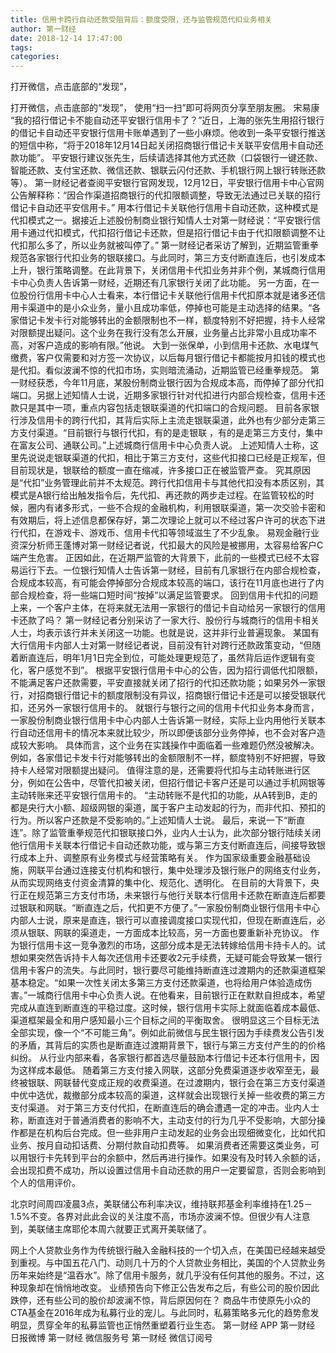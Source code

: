 ```yaml
---
title: 信用卡跨行自动还款受阻背后：额度受限，还与监管规范代扣业务相关
author: 第一财经
date: 2018-12-14 17:47:00
tags: 
categories: 
---
```

打开微信，点击底部的“发现”，
<!-- more -->
打开微信，点击底部的“发现”，
使用“扫一扫”即可将网页分享至朋友圈。
宋易康
“我的招行借记卡不能自动还平安银行信用卡了？”近日，上海的张先生用招行银行的借记卡自动还平安银行信用卡账单遇到了一些小麻烦。他收到一条平安银行推送的短信中称，“将于2018年12月14日起关闭招商银行借记卡关联平安信用卡自动还款功能”。 平安银行建议张先生，后续请选择其他方式还款（口袋银行一键还款、智能还款、支付宝还款、微信还款、银联云闪付还款、手机银行网上银行转账还款等）。
第一财经记者查阅平安银行官网发现，12月12日，平安银行信用卡中心官网公告解释称：“因合作渠道招商银行的代扣限额调整，导致无法通过已关联的招行借记卡自动还平安信用卡。”
用本行借记卡关联他行信用卡自动还款，这种模式是代扣模式之一。据接近上述股份制商业银行知情人士对第一财经说：“平安银行信用卡通过代扣模式，代扣招行借记卡还款，但是招行借记卡由于代扣限额调整不让代扣那么多了，所以业务就被叫停了。”
第一财经记者采访了解到，近期监管重拳规范各家银行代扣业务的银联接口。与此同时，第三方支付断直连后，也引发成本上升，银行策略调整。在此背景下，关闭信用卡代扣业务并非个例，某城商行信用卡中心负责人告诉第一财经，近期还有几家银行关闭了此功能。
另一方面，在一位股份行信用卡中心人士看来，本行借记卡关联他行信用卡代扣原本就是诸多还信用卡渠道中的是小众业务，量小且成功率低，停掉也可能是主动选择的结果。“各家借记卡发卡行对能够转出的金额限制也不一样，额度特别不好把握，持卡人经常对限额提出疑问。这个业务在我行没有怎么开展，业务量占比非常小且成功率不高，对客户造成的影响有限。”他说。
大到一张保单，小到信用卡还款、水电煤气缴费，客户仅需要和对方签一次协议，以后每月银行借记卡都能按月扣钱的模式也是代扣。看似波澜不惊的代扣市场，实则暗流涌动，近期监管已经重拳规范。
第一财经获悉，今年11月底，某股份制商业银行因为合规成本高，而停掉了部分代扣端口。另据上述知情人士说，近期多家银行针对代扣进行内部合规检查，信用卡还款只是其中一项，重点内容包括走银联渠道的代扣端口的合规问题。
目前各家银行涉及信用卡的跨行代扣，其背后实际上主流走银联渠道，此外也有少部分走第三方支付渠道。“目前银行与银行代扣，有的是走银联 ，有的是走第三方支付，集中在富友公司、通联公司。”上述城商行信用卡中心负责人说。
上述知情人士称，这里先说说走银联渠道的代扣，相比于第三方支付，这些代扣接口已经是正规军，但目前现状是，银联给的额度一直在缩减，许多接口正在被监管严查。
究其原因是“代扣”业务管理此前并不太规范。跨行代扣信用卡与其他代扣没有本质区别，其模式是A银行给出触发指令后，先代扣、再还款的两步走过程。在监管较松的时候，圈内有诸多形式，一些不合规的金融机构，利用银联渠道，第一次交验卡密和有效期后，将上述信息都保存好，第二次理论上就可以不经过客户许可的状态下进行代扣，在游戏卡、游戏币、信用卡代扣等领域滋生了不少乱象。
易观金融行业资深分析师王蓬博对第一财经记者说，代扣最大的风险是被挪用，太容易给客户C端产生危害。
正因如此，在近期严监管的大背景下，此前的一些模式已经不太容易运行下去。一位银行知情人士告诉第一财经，目前有几家银行在内部合规检查，合规成本较高，有可能会停掉部分合规成本较高的端口，该行在11月底也进行了内部合规检查，将一些端口短时间“按掉”以满足监管要求。
回到信用卡代扣的问题上来，一个客户主体，在将来就无法用一家银行的借记卡自动给另一家银行的信用卡还款了吗？
第一财经记者分别采访了一家大行、股份行与城商行的信用卡相关人士，均表示该行并未关闭这一功能。也就是说，这并非行业普遍现象。
某国有大行信用卡内部人士对第一财经记者说，目前没有针对跨行还款政策变动，“但随着断直连后，明年1月1日完全到位，可能处理更规范了，虽然背后运作逻辑有变化，客户感觉不到”。
根据平安银行信用卡中心的公告，因为招行调低代扣限额，不能满足客户还款需要，平安直接就关闭了招行的代扣还款功能；如果另外一家银行，对招商银行借记卡的额度限制没有异议，招商银行借记卡还是可以接受银联代扣，还另外一家银行信用卡的。
就银行与银行之间的信用卡代扣业务本身而言，一家股份制商业银行信用卡中心内部人士告诉第一财经，实际上业内用他行关联本行自动还信用卡的情况本来就比较少，所以即便该部分业务停掉，也不会对客户造成较大影响。
具体而言，这个业务在实践操作中面临着一些难题仍然没被解决。例如，各家借记卡发卡行对能够转出的金额限制不一样，额度特别不好把握，导致持卡人经常对限额提出疑问。
值得注意的是，还需要将代扣与主动转账进行区分，例如在公告中，尽管代扣被关闭，但招行借记卡客户还是可以通过手机网银等主动转账来还平安银行信用卡的。
“主动转账不是代扣的功能，从A转到B，走的都是央行大小额、超级网银的渠道，属于客户主动发起的行为，而非代扣、预扣的行为。所以客户还款是不受影响的。”上述知情人士说。
最后，来说一下“断直连”。除了监管重拳规范代扣银联接口外，业内人士认为，此次部分银行陆续关闭他行信用卡关联本行借记卡自动还款功能，或与第三方支付断直连后，间接导致银行成本上升、调整原有业务模式与经营策略有关。
作为国家级重要金融基础设施，网联平台通过连接支付机构和银行，集中处理涉及银行账户的网络支付业务，从而实现网络支付资金清算的集中化、规范化、透明化。
在目前的大背景下，央行正在规范第三方支付市场，未来银行与他行关联本行信用卡还款在断直连后都要过银联和网联。“断直连之后，代扣更不方便了。”一家股份制商业银行信用卡中心内部人士说，原来是直连，银行可以直接调度接口实现代扣，但现在断直连后，必须从银联、网联的渠道走，一方面成本比较高，另一方面也要重新补充协议。
作为银行信用卡这一竞争激烈的市场，这部分成本是无法转嫁给信用卡持卡人的。试想如果突然告诉持卡人每次还信用卡还要收2元手续费，无疑可能会导致某一银行信用卡客户的流失。与此同时，银行要尽可能维持断直连过渡期内的还款渠道框架基本稳定。“如果一次性关闭太多第三方支付还款渠道，也将给用户体验造成伤害。”一城商行信用卡中心负责人说。在他看来，目前银行正在默默自担成本，希望完成从直连到断直连的平稳过度。这时候，银行信用卡实际上就面临着成本最低、渠道框架最全和用户感知最小三个目标之间的平衡取舍。
很明显这三个目标无法全部实现，像一个“不可能三角”。例如此前微信与民生银行因为手续费发公告引发的矛盾，其背后的实质也是断直连过渡期背景下，银行与第三方支付产生的的价格纠纷。
从行业内部来看，各家银行都首选尽量鼓励本行借记卡还本行信用卡，因为这样成本最低。
随着第三方支付接入网联，这部分免费渠道逐步收窄至无，最终被银联、网联替代变成正规的收费渠道。在过渡期内，银行会在第三方支付渠道中优中选优，裁撤部分成本较高的渠道，这样就会出现银行关掉一些收费的第三方支付渠道。
对于第三方支付代扣，在断直连后的确会遭遇一定的冲击。业内人士称，断直连对于普通消费者的影响不大，主动支付的行为几乎不受影响，大部分操作都是在机构后台完成。但一些非用户主动发起的业务会出现细微变化，比如代扣业务、按月自动扣话费、分期付款自动扣费等。
如果消费者还需要这类业务，可以用银行卡先转到平台的余额中，然后再进行操作。如果没有及时转入余额的话，会出现扣费不成功，所以设置过信用卡自动还款的用户一定要留意，否则会影响到个人的信用评价。
 
 
北京时间周四凌晨3点，美联储公布利率决议，维持联邦基金利率维持在1.25－1.5%不变。各界对此此会议的关注度不高，市场亦波澜不惊。但很少有人注意到，美联储主席耶伦本周六就要正式离开美联储了。
网上个人贷款业务作为传统银行融入金融科技的一个切入点，在美国已经越来越受到重视。与中国五花八门、动则几十万的个人贷款业务相比，美国的个人贷款业务历年来始终是“温吞水”。除了信用卡服务，就几乎没有任何其他的服务。不过，这种现象却在悄悄地改变。
业绩预告向下修正公告发布之后，有些公司的股价因此跌停，还有些公司的股价却波澜不惊，背后原因何在？
商品牛市使原先小众的CTA基金在2016年成为私募行业的宠儿。与此同时，私募策略多元化的趋势愈发明显，贯穿全年的私募监管也正悄然重塑着行业生态。
第一财经
APP
第一财经
日报微博
第一财经
微信服务号
第一财经
微信订阅号
